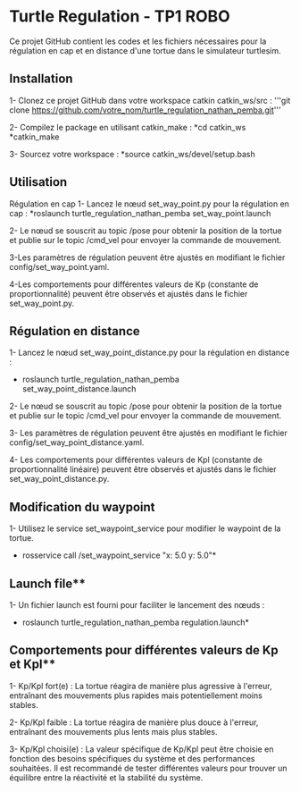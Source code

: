 # Turtle Regulation - TP1 ROBO
Ce projet GitHub contient les codes et les fichiers nécessaires pour la régulation en cap et en distance d'une tortue dans le simulateur turtlesim.

## Installation
1- Clonez ce projet GitHub dans votre workspace catkin catkin_ws/src : 
'''git clone https://github.com/votre_nom/turtle_regulation_nathan_pemba.git'''

2- Compilez le package en utilisant catkin_make :
*cd catkin_ws
*catkin_make

3- Sourcez votre workspace :
*source catkin_ws/devel/setup.bash

## Utilisation
Régulation en cap
1- Lancez le nœud set_way_point.py pour la régulation en cap :
*roslaunch turtle_regulation_nathan_pemba set_way_point.launch

2- Le nœud se souscrit au topic /pose pour obtenir la position de la tortue et publie sur le topic /cmd_vel pour envoyer la commande de mouvement.

3-Les paramètres de régulation peuvent être ajustés en modifiant le fichier config/set_way_point.yaml.

4-Les comportements pour différentes valeurs de Kp (constante de proportionnalité) peuvent être observés et ajustés dans le fichier set_way_point.py.

## Régulation en distance
1- Lancez le nœud set_way_point_distance.py pour la régulation en distance :
* roslaunch turtle_regulation_nathan_pemba set_way_point_distance.launch

2- Le nœud se souscrit au topic /pose pour obtenir la position de la tortue et publie sur le topic /cmd_vel pour envoyer la commande de mouvement.

3- Les paramètres de régulation peuvent être ajustés en modifiant le fichier config/set_way_point_distance.yaml.

4- Les comportements pour différentes valeurs de Kpl (constante de proportionnalité linéaire) peuvent être observés et ajustés dans le fichier set_way_point_distance.py.

## Modification du waypoint
1- Utilisez le service set_waypoint_service pour modifier le waypoint de la tortue.
* rosservice call /set_waypoint_service "x: 5.0 y: 5.0"*

## Launch file**
1- Un fichier launch est fourni pour faciliter le lancement des nœuds :
* roslaunch turtle_regulation_nathan_pemba regulation.launch*

## Comportements pour différentes valeurs de Kp et Kpl**
1- Kp/Kpl fort(e) : La tortue réagira de manière plus agressive à l'erreur, entraînant des mouvements plus rapides mais potentiellement moins stables.

2- Kp/Kpl faible : La tortue réagira de manière plus douce à l'erreur, entraînant des mouvements plus lents mais plus stables.

3- Kp/Kpl choisi(e) : La valeur spécifique de Kp/Kpl peut être choisie en fonction des besoins spécifiques du système et des performances souhaitées. Il est recommandé de tester différentes valeurs pour trouver un équilibre entre la réactivité et la stabilité du système.

